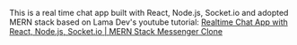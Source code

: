This is a real time chat app built with React, Node.js, Socket.io and adopted MERN stack based on Lama Dev's youtube tutorial: [Realtime Chat App with React, Node.js, Socket.io | MERN Stack Messenger Clone](https://www.youtube.com/watch?v=HggSXt1Hzfk&ab_channel=LamaDev)
